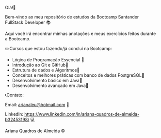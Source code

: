 Olá!:wave:

Bem-vindo ao meu repositório de estudos da Bootcamp Santander FullStack Developer :books:

Aqui você irá encontrar minhas anotações e meus exercícios feitos durante a Bootcamp.

:pencil2:Cursos que estou fazendo/já concluí na Bootcamp:

- Lógica de Programação Essencial :green_book:
- Introdução ao Git e GitHub:green_book:
- Estrutura de dados e Algoritmos:green_book:
- Conceitos e melhores práticas com banco de dados PostgreSQL:green_book:
- Desenvolvimento básico em Java:green_book:
- Desenvolvimento avançado em Java:open_book:



:telephone_receiver:Contato:

Email: arianaleu@hotmail.com :email:

LinkedIn: https://www.linkedin.com/in/ariana-quadros-de-almeida-b32453198/ :computer:



Ariana Quadros de Almeida :copyright:
